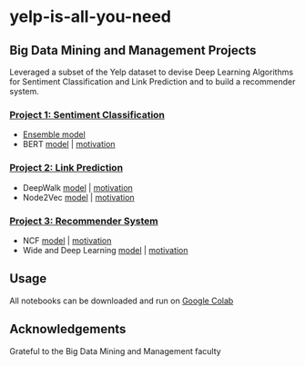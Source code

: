 # yelp-is-all-you-need
## Big Data Mining and Management Projects
Leveraged a subset of the Yelp dataset to devise Deep Learning Algorithms for Sentiment Classification and Link Prediction and to build a recommender system.

### [Project 1: Sentiment Classification](https://github.com/nikhilnanda21/yelp-is-all-you-need/blob/master/Project1/35/RMBI4310_COMP4332%20Project%201%20Report.pdf)
- [Ensemble model](https://github.com/nikhilnanda21/yelp-is-all-you-need/blob/master/Project1/35/Ensemble%20Model%2C%20TF-IDF%20%2B%20Glove%20%2B%20CNN%20%2B%20RNN.ipynb)
- BERT [model](https://github.com/nikhilnanda21/yelp-is-all-you-need/blob/master/Project1/35/4332_P1_BERT_Finalised_Model_%2B_Test_set_predictions.ipynb) | [motivation](https://arxiv.org/abs/1810.04805)

### [Project 2: Link Prediction](https://github.com/nikhilnanda21/yelp-is-all-you-need/blob/master/Project2/35/RMBI4310_COMP4332%20Project%202%20Report.pdf)
- DeepWalk [model](https://github.com/nikhilnanda21/yelp-is-all-you-need/blob/master/Project2/35/Project_2_Social_Network_Mining_Colab_revised.ipynb) | [motivation](https://arxiv.org/abs/1403.6652)
- Node2Vec [model](https://github.com/nikhilnanda21/yelp-is-all-you-need/blob/master/Project2/35/Project_2_Social_Network_Mining_Colab_revised.ipynb) | [motivation](https://arxiv.org/abs/1607.00653)

### [Project 3: Recommender System](https://github.com/nikhilnanda21/yelp-is-all-you-need/blob/master/Project3/35/COMP4332_RMBI4310%20Project%203%20Report.pdf)
- NCF [model](https://github.com/nikhilnanda21/yelp-is-all-you-need/blob/master/Project3/35/Project_3_Rating_Prediction_NCF.ipynb) | [motivation](https://arxiv.org/abs/1708.05031)
- Wide and Deep Learning [model](https://github.com/nikhilnanda21/yelp-is-all-you-need/blob/master/Project3/35/Project_3_Rating_Prediction_Wide_and_Deep.ipynb) | [motivation](https://arxiv.org/abs/1606.07792)

## Usage
All notebooks can be downloaded and run on [Google Colab](https://colab.research.google.com/)

## Acknowledgements
Grateful to the Big Data Mining and Management faculty
